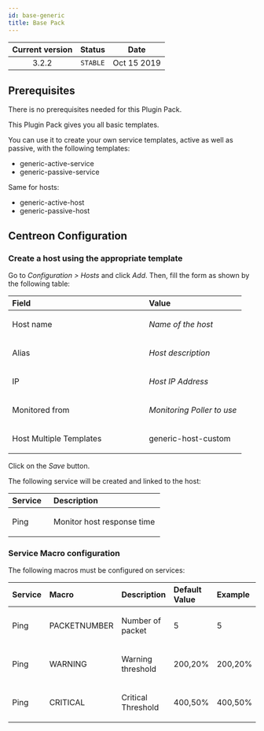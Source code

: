 ```yaml
---
id: base-generic
title: Base Pack
---
```


| Current version | Status | Date |
| :-: | :-: | :-: |
| 3.2.2 | `STABLE` | Oct 15 2019 |

## Prerequisites

There is no prerequisites needed for this Plugin Pack.

This Plugin Pack gives you all basic templates.

You can use it to create your own service templates, active as well as passive, with the following templates:

* generic-active-service 
* generic-passive-service

Same for hosts:

* generic-active-host
* generic-passive-host

## Centreon Configuration

### Create a host using the appropriate template

Go to *Configuration &gt; Hosts* and click *Add*. Then, fill the form as shown by the following table:

<table>
<colgroup>
<col width="58%" />
<col width="41%" />
</colgroup>
<thead>
<tr class="header">
<th align="left">Field</th>
<th align="left">Value</th>
</tr>
</thead>
<tbody>
<tr class="odd">
<td align="left"><p>Host name</p></td>
<td align="left"><p><em>Name of the host</em></p></td>
</tr>
<tr class="even">
<td align="left"><p>Alias</p></td>
<td align="left"><p><em>Host description</em></p></td>
</tr>
<tr class="odd">
<td align="left"><p>IP</p></td>
<td align="left"><p><em>Host IP Address</em></p></td>
</tr>
<tr class="even">
<td align="left"><p>Monitored from</p></td>
<td align="left"><p><em>Monitoring Poller to use</em></p></td>
</tr>
<tr class="odd">
<td align="left"><p>Host Multiple Templates</p></td>
<td align="left"><p>generic-host-custom</p></td>
</tr>
</tbody>
</table>

Click on the *Save* button.

The following service will be created and linked to the host:

<table>
<colgroup>
<col width="27%" />
<col width="72%" />
</colgroup>
<thead>
<tr class="header">
<th align="left">Service</th>
<th align="left">Description</th>
</tr>
</thead>
<tbody>
<tr class="odd">
<td align="left"><p>Ping</p></td>
<td align="left"><p>Monitor host response time</p></td>
</tr>
</tbody>
</table>

### Service Macro configuration

The following macros must be configured on services:

<table>
<col width="25%" />
<col width="12%" />
<col width="33%" />
<col width="17%" />
<col width="11%" />
<thead>
<tr class="header">
<th align="left">Service</th>
<th align="left">Macro</th>
<th align="left">Description</th>
<th align="left">Default Value</th>
<th align="left">Example</th>
</tr>
</thead>
<tbody>
<tr class="odd">
<td align="left"><p>Ping</p></td>
<td align="left"><p>PACKETNUMBER</p></td>
<td align="left"><p>Number of packet</p></td>
<td align="left"><p>5</p></td>
<td align="left"><p>5</p></td>
</tr>
<tr class="even">
<td align="left"><p>Ping</p></td>
<td align="left"><p>WARNING</p></td>
<td align="left"><p>Warning threshold</p></td>
<td align="left"><p>200,20%</p></td>
<td align="left"><p>200,20%</p></td>
</tr>
<tr class="odd">
<td align="left"><p>Ping</p></td>
<td align="left"><p>CRITICAL</p></td>
<td align="left"><p>Critical Threshold</p></td>
<td align="left"><p>400,50%</p></td>
<td align="left"><p>400,50%</p></td>
</tr>
</tbody>
</table>

